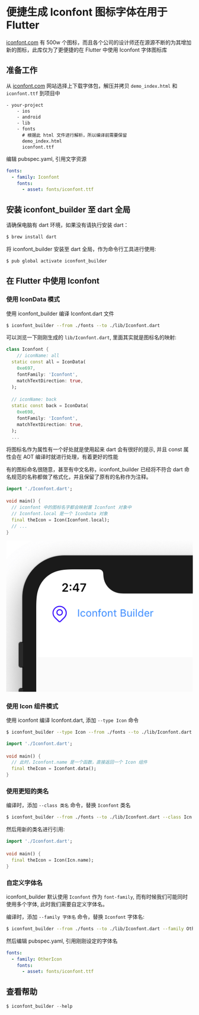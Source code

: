 # 便捷生成 Iconfont 图标字体在用于 Flutter

[iconfont.com](https://www.iconfont.cn/) 有 500w 个图标，而且各个公司的设计师还在源源不断的为其增加新的图标，此库仅为了更便捷的在 Flutter 中使用 Iconfont 字体图标库

## 准备工作

从 [iconfont.com](https://www.iconfont.cn/) 网站选择上下载字体包，解压并拷贝 `demo_index.html` 和 `iconfont.ttf` 到项目中

```
- your-project
    - ios
    - android
    - lib
    - fonts
      # 根据此 html 文件进行解析，所以编译前需要保留
      demo_index.html
      iconfont.ttf
```

编辑 pubspec.yaml, 引用文字资源

```yaml
fonts:
  - family: Iconfont
    fonts:
      - asset: fonts/iconfont.ttf
```

## 安装 iconfont_builder 至 dart 全局

请确保电脑有 dart 环境，如果没有请执行安装 dart：

```sh
$ brew install dart
```

将 iconfont_builder 安装至 dart 全局，作为命令行工具进行使用:

```sh
$ pub global activate iconfont_builder
```

## 在 Flutter 中使用 Iconfont

### 使用 IconData 模式

使用 iconfont_builder 编译 Iconfont.dart 文件

```sh
$ iconfont_builder --from ./fonts --to ./lib/Iconfont.dart
```

可以浏览一下刚刚生成的 `lib/Iconfont.dart`, 里面其实就是图标名的映射:

```dart
class Iconfont {
    // iconName: all
  static const all = IconData(
    0xe697,
    fontFamily: 'Iconfont',
    matchTextDirection: true,
  );

  // iconName: back
  static const back = IconData(
    0xe698,
    fontFamily: 'Iconfont',
    matchTextDirection: true,
  );
  ...
```

将图标名作为属性有一个好处就是使用起来 dart 会有很好的提示, 并且 const 属性会在 AOT 编译时就进行处理，有着更好的性能

有的图标命名很随意，甚至有中文名称，iconfont_builder 已经将不符合 dart 命名规范的名称都做了格式化，并且保留了原有的名称作为注释。

```dart
import './Iconfont.dart';

void main() {
  // iconfont 中的图标名字都会映射置 Iconfont 对象中
  // Iconfont.local 是一个 IconData 对象
  final theIcon = Icon(Iconfont.local);
  // ...
}
```

![](view.png)

### 使用 Icon 组件模式

使用 iconfont 编译 Iconfont.dart, 添加 `--type Icon` 命令

```sh
$ iconfont_builder --type Icon --from ./fonts --to ./lib/Iconfont.dart
```

```dart
import './Iconfont.dart';

void main() {
  // 此时，Iconfont.name 是一个函数，直接返回一个 Icon 组件
  final theIcon = Iconfont.data();
}
```

### 使用更短的类名

编译时，添加 `--class 类名` 命令，替换 `Iconfont` 类名

```sh
$ iconfont_builder --from ./fonts --to ./lib/Iconfont.dart --class Icn
```

然后用新的类名进行引用:

```dart
import './Iconfont.dart';

void main() {
  final theIcon = Icon(Icn.name);
}
```

### 自定义字体名

iconfont_builder 默认使用 `Iconfont` 作为 `font-family`, 而有时候我们可能同时使用多个字体, 此时我们需要自定义字体名。

编译时，添加 `--family 字体名` 命令，替换 `Iconfont` 字体名:

```sh
$ iconfont_builder --from ./fonts --to ./lib/Iconfont.dart --family OtherIcon
```

然后编辑 pubspec.yaml, 引用刚刚设定的字体名

```yaml
fonts:
  - family: OtherIcon
    fonts:
      - asset: fonts/iconfont.ttf
```

## 查看帮助

```dart
$ iconfont_builder --help
```
